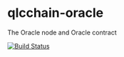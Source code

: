 # qlcchain-oracle
The Oracle node and Oracle contract

[![Build Status](https://travis-ci.org/qlcchain/oracle.svg?branch=master)](https://travis-ci.org/qlcchain/oracle)